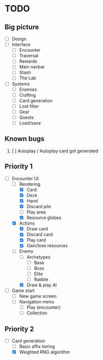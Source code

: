 # TODO

## Big picture

- [ ] Design
- [ ] Interface
  - [ ] Encounter
  - [ ] Traversal
  - [ ] Rewards
  - [ ] Main navbar
  - [ ] Stash
  - [ ] The Lab
- [ ] Systems
  - [ ] Enemies
  - [ ] Crafting
  - [ ] Card generation
  - [ ] Loot filter
  - [ ] Gear
  - [ ] Quests
  - [ ] Load/save

## Known bugs

1. [ ] Autoplay / Autoplay card got generated

## Priority 1

- [ ] Encounter UI
  - [ ] Rendering
    - [x] Card
    - [x] Deck
    - [x] Hand
    - [x] Discard pile
    - [ ] Play area
    - [x] Resource globes
  - [x] Actions
    - [x] Draw card
    - [x] Discard card
    - [x] Play card
    - [x] Gain/lose resources
  - [ ] Enemy
    - [ ] Archetypes
      - [ ] Base
      - [ ] Boss
      - [ ] Elite
      - [ ] Rabble
    - [x] Draw & play AI
- [ ] Game start
  - [ ] New game screen
  - [ ] Navigation menu
    - [ ] Play (encounter)
    - [ ] Collection

## Priority 2

- [ ] Card generation
  - [ ] Basic affix tiering
  - [x] Weighted RNG algorithm